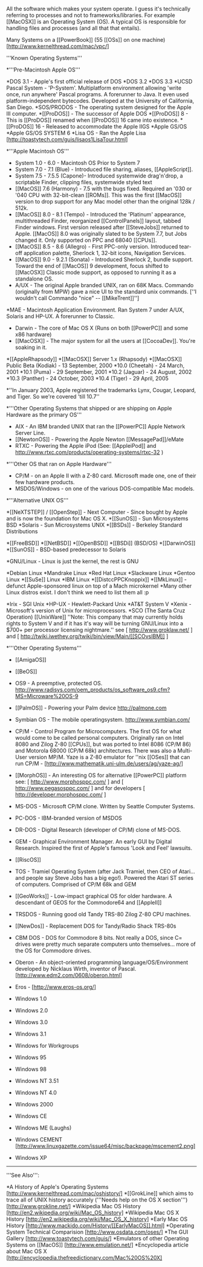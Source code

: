 

All the software which makes your system operate. I guess it's technically referring to processes and not to frameworks/libraries. For example [[MacOSX]] is an Operating System (OS).  A typical OS is responsible for handling files and processes
(and all that that entails).

Many Systems on a [[PowerBook]] (55 [[OSs]] on one machine)  [http://www.kernelthread.com/mac/vpc/]

'''Known Operating Systems'''

*'''Pre-Macintosh Apple OS'''

*DOS 3.1 -  Apple's first official release of DOS
*DOS 3.2
*DOS 3.3
*UCSD Pascal System - 'P-System'. Multiplatform environment allowing 'write once, run anywhere' Pascal programs. A forerunner to Java.  It even used platform-independent bytecodes. Developed at the University of California, San Diego.
*SOS/PRODOS - The operating system designed for the Apple III computer.
*[[ProDOS]] - The successor of Apple DOS
*[[ProDOS]] 8 - This is [[ProDOS]] renamed when [[ProDOS]] 16 came into existence.
*[[ProDOS]] 16 - Released to accommodate the Apple IIGS
*Apple GS/OS
*Apple GS/OS SYSTEM 6
*Lisa OS - Ran the Apple Lisa [http://toastytech.com/guis/lisaos1LisaTour.html]

*'''Apple Macintosh OS'''

* System 1.0 - 6.0 - Macintosh OS Prior to System 7
* System 7.0 - 7.1 (Blue) - Introduced file sharing, aliases, [[AppleScript]].
* System 7.5 - 7.5.5 (Capone)-  Introduced systemwide drag'n'drop, a scriptable Finder, clipping files, systemwide styled text
* [[MacOS]] 7.6 (Harmony) - 7.5 with the bugs fixed. Required an '030 or '040 CPU with 32-bit-clean [[ROMs]]. This was the first [[MacOS]] version to drop support for any Mac model other than the original 128k / 512k.
* [[MacOS]] 8.0 - 8.1 (Tempo) - Introduced the 'Platinum' appearance, multithreaded Finder, reorganized [[ControlPanels]] layout, tabbed Finder windows. First version released after [[SteveJobs]] returned to Apple. [[MacOS]] 8.0 was originally slated to be System 7.7, but Jobs changed it. Only supported on PPC and 68040 [[CPUs]]. 
* [[MacOS]] 8.5 - 8.6 (Allegro) - First PPC-only version. Introduced tear-off application palette, Sherlock 1, 32-bit icons, Navigation Services.
* [[MacOS]] 9.0 - 9.2.1 (Sonata) - Introduced Sherlock 2, bundle support. Toward the end of [[MacOS]] 9 development, focus shifted to [[MacOSX]] Classic mode support, as opposed to running it as a standalone OS.
* A/UX - The original Apple branded UNIX, ran on 68K Macs.  Commando (originally from MPW) gave a nice UI to the standard unix commands. [''I wouldn't call Commando "nice" -- [[MikeTrent]]'']

*MAE - Macintosh Application Environment. Ran System 7 under A/UX, Solaris and HP-UX. A forerunner to Classic.

* Darwin - The core of Mac OS X (Runs on both [[PowerPC]] and some x86 hardware)
* [[MacOSX]] - The major system for all the users at [[CocoaDev]]. You're soaking in it.

*[[AppleRhapsody]]
*[[MacOSX]] Server 1.x (Rhapsody)
*[[MacOSX]] Public Beta (Kodiak) - 13 September, 2000
*10.0 (Cheetah) - 24 March, 2001
*10.1 (Puma) - 29 September, 2001
*10.2 (Jaguar) - 24 August, 2002
*10.3 (Panther) - 24 October, 2003
*10.4 (Tiger) - 29 April, 2005

*''In January 2003, Apple registered the trademarks Lynx, Cougar, Leopard, and Tiger. So we're covered 'till 10.7''


*'''Other Operating Systems that shipped or are shipping on Apple Hardware as the primary OS'''

* AIX - An IBM branded UNIX that ran the [[PowerPC]] Apple Network Server Line.
* [[NewtonOS]] - Powering the Apple Newton [[MessagePad]]/eMate
* RTXC - Powering the Apple iPod (See: [[AppleiPod]] and http://www.rtxc.com/products/operating-systems/rtxc-32 )

*'''Other OS that ran on Apple Hardware'''

* CP/M - on an Apple II with a Z-80 card. Microsoft made one, one of their few hardware products.
* MSDOS/Windows - on one of the various DOS-compatible Mac models.

*'''Alternative UNIX OS'''

*[[NeXTSTEP]] / [[OpenStep]] - Next Computer - Since bought by Apple and is now the foundation for Mac OS X.
*[[SunOS]] - Sun Microsystems BSD
*Solaris - Sun Microsystems UNIX
*[[BSDs]] - Berkeley Standard Distributions

*[[FreeBSD]]
*[[NetBSD]]
*[[OpenBSD]]
*[[BSDi]] (BSD/OS)
*[[DarwinOS]]
*[[SunOS]] - BSD-based predecessor to Solaris

*GNU/Linux -  Linux is just the kernel, the rest is GNU

*Debian Linux
*Mandrake Linux
*Red Hat Linux
*Slackware Linux
*Gentoo Linux
*[[SuSe]] Linux
*IBM Linux
*[[DistccPPCKnoppix]]
*[[MkLinux]] - defunct Apple-sponsored linux on top of a Mach microkernel
*Many other Linux distros exist. I don't think we need to list them all :p

*Irix - SGI Unix
*HP-UX - Hewlett-Packard Unix
*AT&T System V
*Xenix - Microsoft's version of Unix for microprocessors.
*SCO (The Santa Cruz Operation) [[UnixWare]] ''Note: This company that may currently holds rights to System V and if it has it's way will be turning GNU/Linux into a $700+ per processor licensing nightmare.'' see [ http://www.groklaw.net/ ] and [ http://twiki.iwethey.org/twiki/bin/view/Main/[[SCOvsIBM]] ]

*'''Other Operating Systems'''

* [[AmigaOS]]
* [[BeOS]]
* OS9 - A preemptive, protected OS. http://www.radisys.com/oem_products/os_software_os9.cfm?MS=Microware%20OS-9
* [[PalmOS]] - Powering your Palm device http://palmone.com
* Symbian OS - The mobile operatingsystem. http://www.symbian.com/
* CP/M - Control Program for Microcomputers. The first OS for what would come to be called personal computers. Originally ran on Intel 8080 and Zilog Z-80 [[CPUs]], but was ported to Intel 8086 (CP/M 86) and Motorola 68000 (CP/M 68k) architectures. There was also a Multi-User version MP/M. Yaze is a Z-80 emulator for ''nix [[OSes]] that can run CP/M - [http://www.mathematik.uni-ulm.de/users/ag/yaze-ag/] 
* [[MorphOS]] - An interesting OS for alternative [[PowerPC]] platform see: [ http://www.morphosppc.com/ ] and [ http://www.pegasosppc.com/ ] and for developers [ http://developer.morphosppc.com/ ]
* MS-DOS - Microsoft CP/M clone. Written by Seattle Computer Systems.
* PC-DOS - IBM-branded version of MSDOS
* DR-DOS - Digital Research (developer of CP/M) clone of MS-DOS.
* GEM - Graphical Environment Manager. An early GUI by Digital Research. Inspired the first of Apple's famous 'Look and Feel' lawsuits.
* [[RiscOS]]
* TOS - Tramiel Operating System (after Jack Tramiel, then CEO of Atari... and people say Steve Jobs has a big ego!). Powered the Atari ST series of computers. Comprised of CP/M 68k and GEM
* [[GeoWorks]] - Low-impact graphical OS for older hardware. A descendant of GEOS for the Commodore64 and [[AppleII]]
* TRSDOS - Running good old Tandy TRS-80 Zilog Z-80 CPU machines.
* [[NewDos]] - Replacement DOS for Tandy/Radio Shack TRS-80s
* CBM DOS - DOS for Commodore 8 bits. Not really a DOS, since C= drives were pretty much separate computers unto themselves... more of the OS for Commodore drives.
* Oberon - An object-oriented programming language/OS/Environment developed by Nicklaus Wirth, inventor of Pascal. [http://www.edm2.com/0608/oberon.html]
* Eros - [http://www.eros-os.org/]


* Windows 1.0
* Windows 2.0
* Windows 3.0
* Windows 3.1
* Windows for Workgroups
* Windows 95
* Windows 98
* Windows NT 3.51
* Windows NT 4.0
* Windows 2000
* Windows CE
* Windows ME (Laughs)
* Windows CEMENT [http://www.linuxgazette.com/issue64/misc/backpage/mscement2.png]
* Windows XP



----

'''See Also''':

*A History of Apple's Operating Systems [http://www.kernelthread.com/mac/oshistory/]
*[[GrokLine]] which aims to trace all of UNIX history accurately ('''Needs help on the OS X section''') [http://www.grokline.net/]
*Wikipedia Mac OS History [http://en2.wikipedia.org/wiki/Mac_OS_history]
*Wikipedia Mac OS X History [http://en2.wikipedia.org/wiki/Mac_OS_X_history]
*Early Mac OS History [http://www.mackido.com/History/[[EarlyMacOS]].html]
*Operating System Technical Comparision [http://www.osdata.com/oses/]
*The GUI Gallery [http://www.toastytech.com/guis/]
*Emulators of other Operating Systems on [[MacOS]] [http://www.emulation.net/]
*Encyclopedia article about Mac OS X [http://encyclopedia.thefreedictionary.com/Mac%20OS%20X]